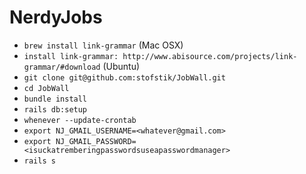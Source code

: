 # NerdyJobs
- ```brew install link-grammar``` (Mac OSX)
- ```install link-grammar: http://www.abisource.com/projects/link-grammar/#download``` (Ubuntu)
- ```git clone git@github.com:stofstik/JobWall.git```
- ```cd JobWall```
- ```bundle install```
- ```rails db:setup```
- ```whenever --update-crontab```
- ```export NJ_GMAIL_USERNAME=<whatever@gmail.com>```
- ```export NJ_GMAIL_PASSWORD=<isuckatremberingpasswordsuseapasswordmanager>```
- ```rails s```
